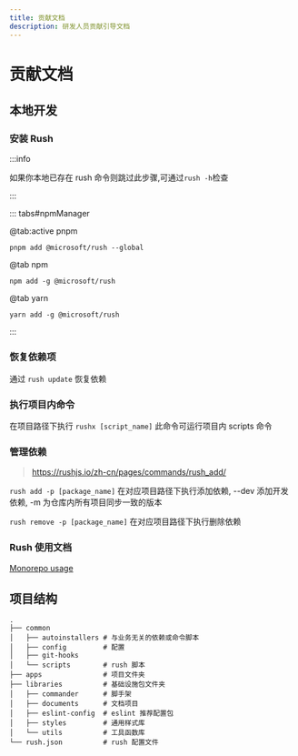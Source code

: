 ```yaml
---
title: 贡献文档
description: 研发人员贡献引导文档
---
```


# 贡献文档

## 本地开发

### 安装 Rush

:::info

如果你本地已存在 rush 命令则跳过此步骤,可通过`rush -h`检查

:::

::: tabs#npmManager

@tab:active pnpm

```shell
pnpm add @microsoft/rush --global
```

@tab npm

```shell
npm add -g @microsoft/rush
```

@tab yarn

```shell
yarn add -g @microsoft/rush
```

:::

### 恢复依赖项

通过 `rush update` 恢复依赖

### 执行项目内命令

在项目路径下执行 `rushx [script_name]` 此命令可运行项目内 scripts 命令

### 管理依赖

> https://rushjs.io/zh-cn/pages/commands/rush_add/

`rush add -p [package_name]` 在对应项目路径下执行添加依赖, --dev 添加开发依赖, -m 为仓库内所有项目同步一致的版本

`rush remove -p [package_name]` 在对应项目路径下执行删除依赖

### Rush 使用文档

[Monorepo usage](https://rushjs.io/)

## 项目结构

```
.
├── common
│   ├── autoinstallers # 与业务无关的依赖或命令脚本
│   ├── config         # 配置
│   ├── git-hooks
│   └── scripts        # rush 脚本
├── apps               # 项目文件夹
├── libraries          # 基础设施包文件夹
│   ├── commander      # 脚手架
│   ├── documents      # 文档项目
│   ├── eslint-config  # eslint 推荐配置包
│   ├── styles         # 通用样式库
│   └── utils          # 工具函数库
└── rush.json          # rush 配置文件
```
